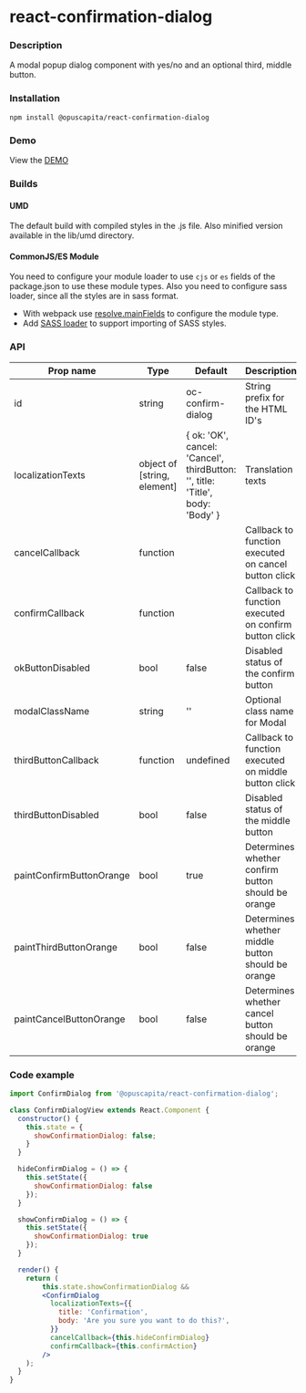 # react-confirmation-dialog

### Description
A modal popup dialog component with yes/no and an optional third, middle button.

### Installation
```
npm install @opuscapita/react-confirmation-dialog
```

### Demo
View the [DEMO](https://opuscapita.github.io/react-confirmation-dialog)

### Builds
#### UMD
The default build with compiled styles in the .js file. Also minified version available in the lib/umd directory.
#### CommonJS/ES Module
You need to configure your module loader to use `cjs` or `es` fields of the package.json to use these module types.
Also you need to configure sass loader, since all the styles are in sass format.
* With webpack use [resolve.mainFields](https://webpack.js.org/configuration/resolve/#resolve-mainfields) to configure the module type.
* Add [SASS loader](https://github.com/webpack-contrib/sass-loader) to support importing of SASS styles.

### API
| Prop name                | Type              | Default         | Description                                           |
| ------------------------ | ----------------- | ----------------| ----------------------------------------------------- |
| id                       | string            | oc-confirm-dialog | String prefix for the HTML ID's                     |
| localizationTexts        | object of [string, element] | { ok: 'OK', cancel: 'Cancel', thirdButton: '', title: 'Title', body: 'Body' } | Translation texts |
| cancelCallback           | function          |                 | Callback to function executed on cancel button click  |
| confirmCallback          | function          |                 | Callback to function executed on confirm button click |
| okButtonDisabled         | bool              | false           | Disabled status of the confirm button                 |
| modalClassName           | string            | ''              | Optional class name for Modal                         |
| thirdButtonCallback      | function          | undefined       | Callback to function executed on middle button click  |
| thirdButtonDisabled      | bool              | false           | Disabled status of the middle button                  |
| paintConfirmButtonOrange | bool              | true            | Determines whether confirm button should be orange    |
| paintThirdButtonOrange   | bool              | false           | Determines whether middle button should be orange     |
| paintCancelButtonOrange  | bool              | false           | Determines whether cancel button should be orange     |

### Code example
```jsx
import ConfirmDialog from '@opuscapita/react-confirmation-dialog';

class ConfirmDialogView extends React.Component {
  constructor() {
    this.state = {
      showConfirmationDialog: false;
    }
  }

  hideConfirmDialog = () => {
    this.setState({
      showConfirmationDialog: false
    });
  }

  showConfirmDialog = () => {
    this.setState({
      showConfirmationDialog: true
    });
  }

  render() {
    return (
        this.state.showConfirmationDialog &&
        <ConfirmDialog
          localizationTexts={{
            title: 'Confirmation',
            body: 'Are you sure you want to do this?',
          }}
          cancelCallback={this.hideConfirmDialog}
          confirmCallback={this.confirmAction}
        />
    );
  }
}
```
